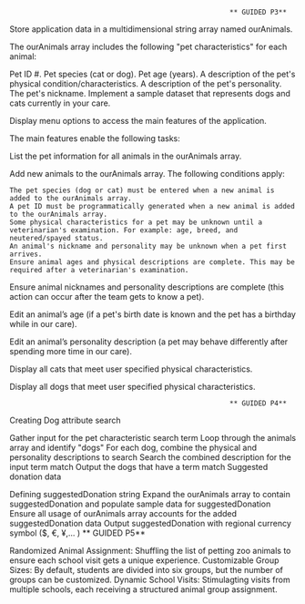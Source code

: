                                                           ** GUIDED P3**
Store application data in a multidimensional string array named ourAnimals.

The ourAnimals array includes the following "pet characteristics" for each animal:

  Pet ID #.
  Pet species (cat or dog).
  Pet age (years).
  A description of the pet's physical condition/characteristics.
  A description of the pet's personality.
  The pet's nickname.
  Implement a sample dataset that represents dogs and cats currently in your care.

Display menu options to access the main features of the application.

The main features enable the following tasks:

  List the pet information for all animals in the ourAnimals array.
  
  Add new animals to the ourAnimals array. The following conditions apply:

    The pet species (dog or cat) must be entered when a new animal is added to the ourAnimals array.
    A pet ID must be programmatically generated when a new animal is added to the ourAnimals array.
    Some physical characteristics for a pet may be unknown until a veterinarian's examination. For example: age, breed, and neutered/spayed status.
    An animal's nickname and personality may be unknown when a pet first arrives.
    Ensure animal ages and physical descriptions are complete. This may be required after a veterinarian's examination.

  Ensure animal nicknames and personality descriptions are complete (this action can occur after the team gets to know a pet).
  
  Edit an animal’s age (if a pet's birth date is known and the pet has a birthday while in our care).
  
  Edit an animal’s personality description (a pet may behave differently after spending more time in our care).
  
  Display all cats that meet user specified physical characteristics.
  
  Display all dogs that meet user specified physical characteristics.

                                                          ** GUIDED P4**
Creating Dog attribute search

Gather input for the pet characteristic search term Loop through the animals array and identify "dogs" For each dog, combine the physical and personality descriptions to search Search the combined description for the input term match Output the dogs that have a term match Suggested donation data

Defining suggestedDonation string Expand the ourAnimals array to contain suggestedDonation and populate sample data for suggestedDonation Ensure all usage of ourAnimals array accounts for the added suggestedDonation data Output suggestedDonation with regional currency symbol ($, €, ¥,... )
                                                          ** GUIDED P5**
                                                          
Randomized Animal Assignment: Shuffling the list of petting zoo animals to ensure each school visit gets a unique experience.
Customizable Group Sizes: By default, students are divided into six groups, but the number of groups can be customized.
Dynamic School Visits: Stimulagting visits from multiple schools, each receiving a structured animal group assignment.
